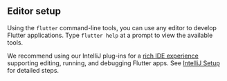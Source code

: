 ## Editor setup

Using the `flutter` command-line tools, you can use any editor to develop Flutter applications.
Type `flutter help` at a prompt to view the available tools.

We recommend using our IntelliJ plug-ins for a  [rich IDE experience](/using-ide/) 
supporting editing, running, and debugging Flutter apps. See [IntelliJ Setup](/ide-setup/)
for detailed steps.

